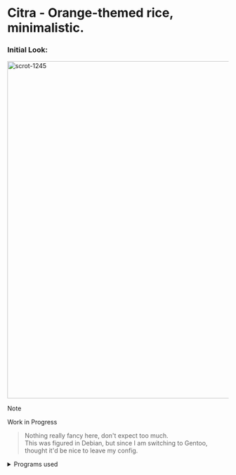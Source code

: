 # Citra - Orange-themed rice, minimalistic.

### Initial Look:

<img width="1366" height="768" alt="scrot-1245" src="https://github.com/user-attachments/assets/66b90eec-027b-4af2-ad23-c44916af26f1" />

> [!NOTE]
> Work in Progress

> Nothing really fancy here, don't expect too much.\
> This was figured in Debian, but since I am switching to Gentoo, thought it'd be nice to leave my config.

<details>

<summary>Programs used</summary>

<h4>--Terminal--</h4>
Sakura

<h4>--Application Launcher--</h4>
dmenu - i3wm's default

<h4>--Audio--</h4>
PulseAudio

<h4>--Brightness Control--</h4>
brightnessctl

<h4>--Text Editor--</h4>
VIM

<h4>--Image and Video Viewer--</h4>
feh - for image view, wallpaper setter
mpv - view videos

<h4>--Screenshot Tool--</h4>
scrot

<h4>--Screen Recorder--</h4>
ffmpeg - by using x11grab

<h4>--Shell--</h4>
bash

<h4>--Browser--</h4>
Firefox - with .css modifications to fit the theme

<h4>--File Manager--</h4>
Terminal

</details>

